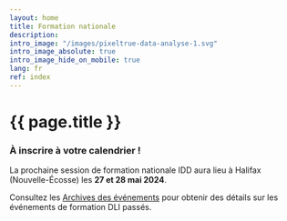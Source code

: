 ```yaml
---
layout: home
title: Formation nationale
description:
intro_image: "/images/pixeltrue-data-analyse-1.svg"
intro_image_absolute: true
intro_image_hide_on_mobile: true
lang: fr
ref: index
---
```


# {{ page.title }}



### À inscrire à votre calendrier !

La prochaine session de formation nationale IDD aura lieu à Halifax (Nouvelle-Écosse) les **27 et 28 mai 2024**.

<!--
Dites-nous ce que vous souhaitez pour la prochaine formation nationale. [Transmettez vos idées](/fr/contact) à votre coordonnateur régional de la formation.
--->
Consultez les [Archives des événements](/fr/archive) pour obtenir des détails sur les événements de formation DLI passés.

<!--

Bienvenue à la formation nationale de l’IDD 2023. [Nous avons un programme passionnant cette année !]({% link fr/program.md %})



Une traduction simultanée sera disponible pour chaque session. Veuillez vous inscrire en utilisant le lien ci-dessous.


Les webinaires seront hébergés par Zoom. Vous pouvez y participer en utilisant votre navigateur, mais d'autres fonctionnalités sont disponibles si vous [téléchargez l'application gratuite](https://zoom.us/download).

--->
